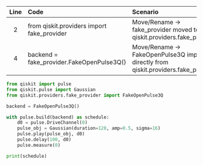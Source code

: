 | Line | Code | Scenario | Reference | Artifact | Refactoring |   
| :--: | :--- | :------- | :-------: | :------- | :---------- | 
| 2 | from qiskit.providers import fake_provider | Move/Rename -> fake_provider moved to qiskit.providers.fake_provider | qrn_ddbb-a13c87200164cf13bdb7aaa1fd47dfbf | fake_provider | from qiskit.providers.fake_provider import FakeOpenPulse3Q |
| 4 | backend = fake_provider.FakeOpenPulse3Q() | Move/Rename -> FakeOpenPulse3Q imported directly from qiskit.providers.fake_provider | qrn_ddbb-a13c87200164cf13bdb7aaa1fd47dfbf | FakeOpenPulse3Q | backend = FakeOpenPulse3Q() |

```python
from qiskit import pulse
from qiskit.pulse import Gaussian
from qiskit.providers.fake_provider import FakeOpenPulse3Q

backend = FakeOpenPulse3Q()

with pulse.build(backend) as schedule:
    d0 = pulse.DriveChannel(0)
    pulse_obj = Gaussian(duration=128, amp=0.5, sigma=16)
    pulse.play(pulse_obj, d0)
    pulse.delay(100, d0)
    pulse.measure(0)

print(schedule)
```